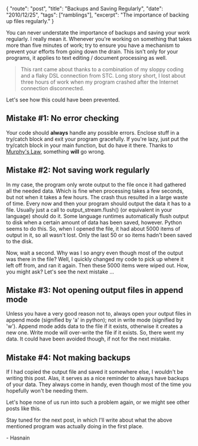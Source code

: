 {
    "route": "post",
    "title": "Backups and Saving Regularly",
    "date": "2010/12/25",
    "tags": ["ramblings"],
    "excerpt": "The importance of backing up files regularly."
}

You can never understate the importance of backups and saving your work regularly. I really mean it. Whenever you're working on something that takes more than five minutes of work; try to ensure you have a mechanism to prevent your efforts from going down the drain. This isn't only for your programs, it applies to text editing / document processing as well.

> This rant came about thanks to a combination of my sloppy coding and a flaky DSL connection from STC. Long story short, I lost about three hours of work when my program crashed after the Internet connection disconnected.

Let's see how this could have been prevented.

## Mistake #1: No error checking
Your code should **always** handle any possible errors. Enclose stuff in a try/catch block and exit your program gracefully. If you're lazy, just put the try/catch block in your main function, but do have it there. Thanks to [Murphy's Law](http://en.wikipedia.org/wiki/Murphy%27s_law "Murphy's Law"), something **will** go wrong.

## Mistake #2: Not saving work regularly
In my case, the program only wrote output to the file once it had gathered all the needed data. Which is fine when processing takes a few seconds, but not when it takes a few hours. The crash thus resulted in a large waste of time. Every now and then your program should output the data it has to a file. Usually just a call to output\_stream.flush() (or equivalent in your language) should do it. Some language runtimes automatically flush output to disk when a certain amount of data has been saved, however. Python seems to do this. So, when I opened the file, it had about 5000 items of output in it, so all wasn't lost. Only the last 50 or so items hadn't been saved to the disk.

Now, wait a second. Why was I so angry even though most of the output was there in the file? Well, I quickly changed my code to pick up where it left off from, and ran it again. Then these 5000 items were wiped out. How, you might ask? Let's see the next mistake ...

## Mistake #3: Not opening output files in append mode
Unless you have a very good reason not to, always open your output files in append mode (signified by 'a' in python); not in write mode (signified by 'w'). Append mode adds data to the file if it exists, otherwise it creates a new one. Write mode will over-write the file if it exists. So, there went my data. It could have been avoided though, if not for the next mistake.

## Mistake #4: Not making backups
If I had copied the output file and saved it somewhere else, I wouldn't be writing this post. Alas, it serves as a nice reminder to always have backups of your data. They always come in handy, even though most of the time you hopefully won't be needing them.

Let's hope none of us run into such a problem again, or we might see other posts like this.

Stay tuned for the next post, in which I'll write about what the above mentioned program was actually doing in the first place.

\- Hasnain
